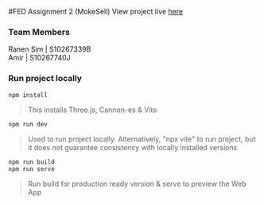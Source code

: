 #FED Assignment 2 (MokeSell)
View project live [here]()


### Team Members
Ranen Sim | S10267339B  
Amir | S10267740J

### Run project locally
```shell
npm install
```
> This installs Three.js, Cannon-es & Vite

```shell
npm run dev
```
> Used to run project locally. Alternatively, "npx vite" to run project, but it does not guarantee consistency with locally installed versions

```shell
npm run build
npm run serve
```
> Run build for production ready version & serve to preview the Web App
